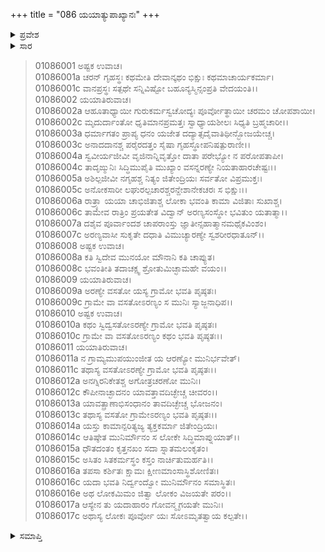+++
title = "086 ಯಯಾತ್ಯುಪಾಖ್ಯಾನಃ"
+++

<details><summary>ಪ್ರವೇಶ</summary>


।।   ಓಂ ಓಂ ನಮೋ ನಾರಾಯಣಾಯ।।   ಶ್ರೀ ವೇದವ್ಯಾಸಾಯ ನಮಃ ।।

ಶ್ರೀ ಕೃಷ್ಣದ್ವೈಪಾಯನ ವೇದವ್ಯಾಸ ವಿರಚಿತ  

**ಶ್ರೀ ಮಹಾಭಾರತ**

**ಆದಿ ಪರ್ವ**

**ಸಂಭವ ಪರ್ವ**

**ಅಧ್ಯಾಯ 54**

</details>


<details><summary>ಸಾರ</summary>

ಅಷ್ಟಕ ಮತ್ತು ಯಯಾತಿಯರ ಸಂವಾದ (1-17)

</details>


> 01086001 ಅಷ್ಟಕ ಉವಾಚ।  
01086001a ಚರನ್ ಗೃಹಸ್ಥಃ ಕಥಮೇತಿ ದೇವಾನ್ಕಥಂ ಭಿಕ್ಷುಃ ಕಥಮಾಚಾರ್ಯಕರ್ಮಾ।  
01086001c ವಾನಪ್ರಸ್ಥಃ ಸತ್ಪಥೇ ಸನ್ನಿವಿಷ್ಟೋ ಬಹೂನ್ಯಸ್ಮಿನ್ಸಂಪ್ರತಿ ವೇದಯಂತಿ।।  
01086002 ಯಯಾತಿರುವಾಚ।  
01086002a ಆಹೂತಾಧ್ಯಾಯೀ ಗುರುಕರ್ಮಸ್ವಚೋದ್ಯಃ ಪೂರ್ವೋತ್ಥಾಯೀ ಚರಮಂ ಚೋಪಶಾಯೀ।  
01086002c ಮೃದುರ್ದಾಂತೋ ಧೃತಿಮಾನಪ್ರಮತ್ತಃ ಸ್ವಾಧ್ಯಾಯಶೀಲಃ ಸಿಧ್ಯತಿ ಬ್ರಹ್ಮಚಾರೀ।।  
01086003a ಧರ್ಮಾಗತಂ ಪ್ರಾಪ್ಯ ಧನಂ ಯಜೇತ ದದ್ಯಾತ್ಸದೈವಾತಿಥೀನ್ಭೋಜಯೇಚ್ಚ।  
01086003c ಅನಾದದಾನಶ್ಚ ಪರೈರದತ್ತಂ ಸೈಷಾ ಗೃಹಸ್ಥೋಪನಿಷತ್ಪುರಾಣೀ।।  
01086004a ಸ್ವವೀರ್ಯಜೀವೀ ವೃಜಿನಾನ್ನಿವೃತ್ತೋ ದಾತಾ ಪರೇಭ್ಯೋ ನ ಪರೋಪತಾಪೀ।  
01086004c ತಾದೃಙ್ಮುನಿಃ ಸಿದ್ಧಿಮುಪೈತಿ ಮುಖ್ಯಾಂ ವಸನ್ನರಣ್ಯೇ ನಿಯತಾಹಾರಚೇಷ್ಟಃ।।  
01086005a ಅಶಿಲ್ಪಜೀವೀ ನಗೃಹಶ್ಚ ನಿತ್ಯಂ ಜಿತೇಂದ್ರಿಯಃ ಸರ್ವತೋ ವಿಪ್ರಮುಕ್ತಃ।  
01086005c ಅನೋಕಸಾರೀ ಲಘುರಲ್ಪಚಾರಶ್ಚರನ್ದೇಶಾನೇಕಚರಃ ಸ ಭಿಕ್ಷುಃ।।  
01086006a ರಾತ್ರ್ಯಾ ಯಯಾ ಚಾಭಿಜಿತಾಶ್ಚ ಲೋಕಾ ಭವಂತಿ ಕಾಮಾ ವಿಜಿತಾಃ ಸುಖಾಶ್ಚ।  
01086006c ತಾಮೇವ ರಾತ್ರಿಂ ಪ್ರಯತೇತ ವಿದ್ವಾನ್ 	ಅರಣ್ಯಸಂಸ್ಥೋ ಭವಿತುಂ ಯತಾತ್ಮಾ।।  
01086007a ದಶೈವ ಪೂರ್ವಾಂದಶ ಚಾಪರಾಂಸ್ತು ಜ್ಞಾತೀನ್ಸಹಾತ್ಮಾನಮಥೈಕವಿಂಶಂ।   
01086007c ಅರಣ್ಯವಾಸೀ ಸುಕೃತೇ ದಧಾತಿ ವಿಮುಚ್ಯಾರಣ್ಯೇ ಸ್ವಶರೀರಧಾತೂನ್।।  
01086008 ಅಷ್ಟಕ ಉವಾಚ।  
01086008a ಕತಿ ಸ್ವಿದೇವ ಮುನಯೋ ಮೌನಾನಿ ಕತಿ ಚಾಪ್ಯುತ।  
01086008c ಭವಂತೀತಿ ತದಾಚಕ್ಷ್ವ ಶ್ರೋತುಮಿಚ್ಛಾಮಹೇ ವಯಂ।।  
01086009 ಯಯಾತಿರುವಾಚ।  
01086009a ಅರಣ್ಯೇ ವಸತೋ ಯಸ್ಯ ಗ್ರಾಮೋ ಭವತಿ ಪೃಷ್ಠತಃ।  
01086009c ಗ್ರಾಮೇ ವಾ ವಸತೋಽರಣ್ಯಂ ಸ ಮುನಿಃ ಸ್ಯಾಜ್ಜನಾಧಿಪ।।  
01086010 ಅಷ್ಟಕ ಉವಾಚ।  
01086010a ಕಥಂ ಸ್ವಿದ್ವಸತೋಽರಣ್ಯೇ ಗ್ರಾಮೋ ಭವತಿ ಪೃಷ್ಠತಃ।  
01086010c ಗ್ರಾಮೇ ವಾ ವಸತೋಽರಣ್ಯಂ ಕಥಂ ಭವತಿ ಪೃಷ್ಠತಃ।।  
01086011 ಯಯಾತಿರುವಾಚ।  
01086011a ನ ಗ್ರಾಮ್ಯಮುಪಯುಂಜೀತ ಯ ಆರಣ್ಯೋ ಮುನಿರ್ಭವೇತ್।  
01086011c ತಥಾಸ್ಯ ವಸತೋಽರಣ್ಯೇ ಗ್ರಾಮೋ ಭವತಿ ಪೃಷ್ಠತಃ।।  
01086012a ಅನಗ್ನಿರನಿಕೇತಶ್ಚ ಅಗೋತ್ರಚರಣೋ ಮುನಿಃ।  
01086012c ಕೌಪೀನಾಚ್ಛಾದನಂ ಯಾವತ್ತಾವದಿಚ್ಛೇಚ್ಚ ಚೀವರಂ।।  
01086013a ಯಾವತ್ಪ್ರಾಣಾಭಿಸಂಧಾನಂ ತಾವದಿಚ್ಛೇಚ್ಚ ಭೋಜನಂ।  
01086013c ತಥಾಸ್ಯ ವಸತೋ ಗ್ರಾಮೇಽರಣ್ಯಂ ಭವತಿ ಪೃಷ್ಠತಃ।।  
01086014a ಯಸ್ತು ಕಾಮಾನ್ಪರಿತ್ಯಜ್ಯ ತ್ಯಕ್ತಕರ್ಮಾ ಜಿತೇಂದ್ರಿಯಃ।  
01086014c ಆತಿಷ್ಠೇತ ಮುನಿರ್ಮೌನಂ ಸ ಲೋಕೇ ಸಿದ್ಧಿಮಾಪ್ನುಯಾತ್।।  
01086015a ಧೌತದಂತಂ ಕೃತ್ತನಖಂ ಸದಾ ಸ್ನಾತಮಲಂಕೃತಂ।  
01086015c ಅಸಿತಂ ಸಿತಕರ್ಮಸ್ಥಂ ಕಸ್ತಂ ನಾರ್ಚಿತುಮರ್ಹತಿ।।  
01086016a ತಪಸಾ ಕರ್ಶಿತಃ ಕ್ಷಾಮಃ ಕ್ಷೀಣಮಾಂಸಾಸ್ಥಿಶೋಣಿತಃ।  
01086016c ಯದಾ ಭವತಿ ನಿರ್ದ್ವಂದ್ವೋ ಮುನಿರ್ಮೌನಂ ಸಮಾಸ್ಥಿತಃ।  
01086016e ಅಥ ಲೋಕಮಿಮಂ ಜಿತ್ವಾ ಲೋಕಂ ವಿಜಯತೇ ಪರಂ।।  
01086017a ಆಸ್ಯೇನ ತು ಯದಾಹಾರಂ ಗೋವನ್ಮೃಗಯತೇ ಮುನಿಃ।  
01086017c ಅಥಾಸ್ಯ ಲೋಕಃ ಪೂರ್ವೋ ಯಃ ಸೋಽಮೃತತ್ವಾಯ ಕಲ್ಪತೇ।।


<details><summary>ಸಮಾಪ್ತಿ</summary>

ಇತಿ ಶ್ರೀ ಮಹಾಭಾರತೇ ಆದಿಪರ್ವಣಿ ಸಂಭವಪರ್ವಣಿ ಯಯಾತ್ಯುಪಾಖ್ಯಾನೇ ಷಡಶೀತಿತಮೋಽಧ್ಯಾಯಃ।।  
ಇದು ಶ್ರೀ ಮಹಾಭಾರತದಲ್ಲಿ ಆದಿಪರ್ವದಲ್ಲಿ ಸಂಭವ ಪರ್ವದಲ್ಲಿ ಯಯಾತಿ-ಉಪಾಖ್ಯಾನದಲ್ಲಿ ಎಂಭತ್ತಾರನೆಯ ಅಧ್ಯಾಯವು.

</details>

